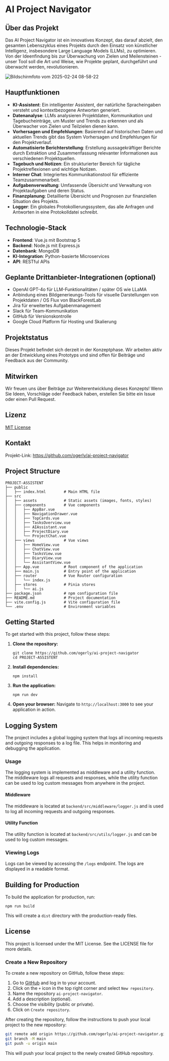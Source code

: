 # AI Project Navigator

## Über das Projekt

Das AI Project Navigator ist ein innovatives Konzept, das darauf abzielt, den gesamten Lebenszyklus eines Projekts durch den Einsatz von künstlicher Intelligenz, insbesondere Large Language Models (LLMs), zu optimieren. Von der Ideenfindung bis zur Überwachung von Zielen und Meilensteinen - unser Tool soll die Art und Weise, wie Projekte geplant, durchgeführt und überwacht werden, revolutionieren.

![Bildschirmfoto vom 2025-02-24 08-58-22](https://github.com/user-attachments/assets/33723071-9894-4072-9f75-b51d2d613d8f)


## Hauptfunktionen

- **KI-Assistent**: Ein intelligenter Assistent, der natürliche Spracheingaben versteht und kontextbezogene Antworten generiert.
- **Datenanalyse**: LLMs analysieren Projektdaten, Kommunikation und Tagebucheinträge, um Muster und Trends zu erkennen und als Überwacher von Zielen und Teilzielen dienen kann.
- **Vorhersagen und Empfehlungen**: Basierend auf historischen Daten und aktuellen Trends gibt das System Vorhersagen und Empfehlungen für den Projektverlauf.
- **Automatisierte Berichterstellung**: Erstellung aussagekräftiger Berichte durch Extraktion und Zusammenfassung relevanter Informationen aus verschiedenen Projektquellen.
- **Tagebuch und Notizen**: Ein strukturierter Bereich für tägliche Projektreflexionen und wichtige Notizen.
- **Interner Chat**: Integriertes Kommunikationstool für effiziente Teamzusammenarbeit.
- **Aufgabenverwaltung**: Umfassende Übersicht und Verwaltung von Projektaufgaben und deren Status.
- **Finanzplanung**: Detaillierte Übersicht und Prognosen zur finanziellen Situation des Projekts.
- **Logger**: Ein globales Protokollierungssystem, das alle Anfragen und Antworten in eine Protokolldatei schreibt.

## Technologie-Stack

- **Frontend**: Vue.js mit Bootstrap 5 
- **Backend**: Node.js mit Express.js
- **Datenbank**: MongoDB
- **KI-Integration**: Python-basierte Microservices
- **API**: RESTful APIs

## Geplante Drittanbieter-Integrationen (optional)

- OpenAI GPT-4o für LLM-Funktionalitäten / später OS wie LLaMA
- Anbindung eines Bildgenerieungs-Tools für visuelle Darstellungen von Projektdaten / OS Flux von BlackForestLab 
- Jira für erweitertes Aufgabenmanagement
- Slack für Team-Kommunikation
- GitHub für Versionskontrolle
- Google Cloud Platform für Hosting und Skalierung

## Projektstatus

Dieses Projekt befindet sich derzeit in der Konzeptphase. Wir arbeiten aktiv an der Entwicklung eines Prototyps und sind offen für Beiträge und Feedback aus der Community.

## Mitwirken

Wir freuen uns über Beiträge zur Weiterentwicklung dieses Konzepts! Wenn Sie Ideen, Vorschläge oder Feedback haben, erstellen Sie bitte ein Issue oder einen Pull Request.

## Lizenz

[MIT License](LICENSE)

## Kontakt

Projekt-Link: https://github.com/ogerly/ai-project-navigator

## Project Structure

```
PROJECT-ASSISTENT
├── public
│   ├── index.html        # Main HTML file
├── src
│   ├── assets            # Static assets (images, fonts, styles)
│   ├── components        # Vue components
│   │   ├── AppBar.vue
│   │   ├── NavigationDrawer.vue
│   │   ├── TopCards.vue
│   │   ├── TasksOverview.vue
│   │   ├── AIAssistant.vue
│   │   ├── ProjectDiary.vue
│   │   └── ProjectChat.vue
│   ├── views             # Vue views
│   │   ├── HomeView.vue
│   │   ├── ChatView.vue
│   │   ├── TasksView.vue
│   │   ├── DiaryView.vue
│   │   └── AssistantView.vue
│   ├── App.vue           # Root component of the application
│   ├── main.js           # Entry point of the application
│   ├── router            # Vue Router configuration
│   │   └── index.js
│   ├── stores            # Pinia stores
│   │   └── ai.js
├── package.json          # npm configuration file
├── README.md             # Project documentation
├── vite.config.js        # Vite configuration file
└── .env                  # Environment variables
```

## Getting Started

To get started with this project, follow these steps:

1. **Clone the repository:**
   ```
   git clone https://github.com/ogerly/ai-project-navigator
   cd PROJECT-ASSISTENT
   ```

2. **Install dependencies:**
   ```
   npm install
   ```

3. **Run the application:**
   ```
   npm run dev
   ```

4. **Open your browser:**
   Navigate to `http://localhost:3000` to see your application in action.

## Logging System

The project includes a global logging system that logs all incoming requests and outgoing responses to a log file. This helps in monitoring and debugging the application.

### Usage

The logging system is implemented as middleware and a utility function. The middleware logs all requests and responses, while the utility function can be used to log custom messages from anywhere in the project.

#### Middleware

The middleware is located at `backend/src/middleware/logger.js` and is used to log all incoming requests and outgoing responses.


#### Utility Function

The utility function is located at `backend/src/utils/logger.js` and can be used to log custom messages.

### Viewing Logs

Logs can be viewed by accessing the `/logs` endpoint. The logs are displayed in a readable format.


## Building for Production

To build the application for production, run:
```
npm run build
```

This will create a `dist` directory with the production-ready files.

## License

This project is licensed under the MIT License. See the LICENSE file for more details.

### Create a New Repository

To create a new repository on GitHub, follow these steps:

1. Go to [GitHub](https://github.com/) and log in to your account.
2. Click on the `+` icon in the top right corner and select `New repository`.
3. Name the repository `ai-project-navigator`.
4. Add a description (optional).
5. Choose the visibility (public or private).
6. Click on `Create repository`.

After creating the repository, follow the instructions to push your local project to the new repository:

```sh
git remote add origin https://github.com/ogerly/ai-project-navigator.git
git branch -M main
git push -u origin main
```

This will push your local project to the newly created GitHub repository.
